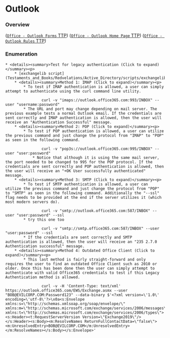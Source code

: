 <!---------------------------------------------------------------------------------
Copyright: (c) BLS OPS LLC.
This program is free software: you can redistribute it and/or modify
it under the terms of the GNU General Public License as published by
the Free Software Foundation, version 3.
This program is distributed in the hope that it will be useful,
but WITHOUT ANY WARRANTY; without even the implied warranty of
MERCHANTABILITY or FITNESS FOR A PARTICULAR PURPOSE. See the
GNU General Public License for more details.
You should have received a copy of the GNU General Public License
along with this program. If not, see <https://www.gnu.org/licenses/>.
--------------------------------------------------------------------------------->
# Outlook
### Overview
([`Office - Outlook Forms` TTP](TTP/T1137_Office_Application_Startup/003_Outlook_Forms/T1137.003.md))
([`Office - Outlook Home Page` TTP](TTP/T1137_Office_Application_Startup/004_Outlook_Home_Page/T1137.004.md))
([`Office - Outlook Rules` TTP](TTP/T1137_Office_Application_Startup/005_Outlook_Rules/T1137.005.md))

### Enumeration
	* <details><summary>Test for legacy authentication (Click to expand)</summary><p>
		* [exchangelib script](Testaments_and_Books/Redvelations/Active_Directory/scripts/exchangelib.py)
		* <details><summary>Method 1: IMAP (Click to expand)</summary><p>
			* To test if IMAP authentication is allowed, a user can simply attempt to authenticate using the curl command line utility.

					curl -v "imaps://outlook.office365.com:993/INBOX" --user "username:password"
			* The URL and port may change depending on mail server. The previous example tests a normal Outlook email. If the credentials are sent correctly and IMAP authentication is allowed, then the user will receive an "Authentication Successful" message.
		* <details><summary>Method 2: POP (Click to expand)</summary><p>
			* To test if POP authentication is allowed, a user can utilize the previous command and just change the protocol from "IMAP" to "POP" as seen in the following command.

					curl -v "pop3s://outlook.office365.com:995/INBOX" --user "user:password"
				* Notice that although it is using the same mail server, the port needed to be changed to 995 for the POP protocol. If the credentials are sent correctly and POP authentication is allowed, then the user will receive an "+OK User successfully authenticated" message.
		* <details><summary>Method 3: SMTP (Click to expand)</summary><p>
			* To test if SMTP authentication is allowed, a user can utilize the previous command and just change the protocol from "POP" to "SMTP" as seen in the following command. Additionally the "--ssl" flag needs to be provided at the end if the server utilizes it (which most modern servers do).

					curl -v "smtp://outlook.office365.com:587/INBOX" --user "user:password" --ssl
			* try this one too

					curl -v "smtp://smtp.office365.com:587/INBOX" --user "user:password" --ssl
			* If the credentials are sent correctly and SMTP authentication is allowed, then the user will receive an "235 2.7.0 Authentication successful" message.
		* <details><summary>Method 4: Outdated Office Client (Click to expand)</summary><p>
			* This last method is fairly straight-forward and only requires the user to find an outdated Office Client such as 2010 or older. Once this has been done then the user can simply attempt to authenticate with valid Office365 credentials to test if this Legacy Authentication method is allowed.

					curl -v -H 'Content-Type: text/xml' https://outlook.office365.com/EWS/Exchange.asmx --user "BOB@EVILCORP.COM:Password123" --data-binary $'<?xml version=\'1.0\' encoding=\'utf-8\'?>\x0a<s:Envelope xmlns:s=\"http://schemas.xmlsoap.org/soap/envelope/\" xmlns:m=\"http://schemas.microsoft.com/exchange/services/2006/messages\" xmlns:t=\"http://schemas.microsoft.com/exchange/services/2006/types\"><s:Header><t:RequestServerVersion Version=\"Exchange2019\"/></s:Header><s:Body><m:ResolveNames ReturnFullContactData=\"false\"><m:UnresolvedEntry>BOB@EVILCORP.COM</m:UnresolvedEntry></m:ResolveNames></s:Body></s:Envelope>'